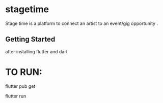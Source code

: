 # stagetime

Stage time is a platform  to connect an artist to an event/gig opportunity .

## Getting Started

after installing flutter and dart

# TO RUN:

flutter pub get

flutter run
